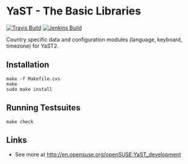 # YaST - The Basic Libraries #

[![Travis Build](https://travis-ci.org/yast/yast-country.svg?branch=master)](https://travis-ci.org/yast/yast-country)
[![Jenkins Build](http://img.shields.io/jenkins/s/https/ci.opensuse.org/yast-country-master.svg)](https://ci.opensuse.org/view/Yast/job/yast-country-master/)

Country specific data and configuration modules (language, keyboard,
timezone) for YaST2.

## Installation ##

    make -f Makefile.cvs
    make
    sudo make install

## Running Testsuites ##

    make check

## Links ##

  * See more at http://en.opensuse.org/openSUSE:YaST_development
